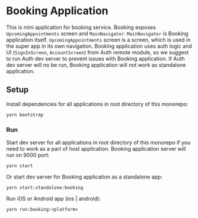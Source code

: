 # Booking Application

This is mini application for booking service. Booking exposes `UpcomingAppointments` screen and `MainNavigator`. `MainNavigator` is Booking application itself. `UpcomingAppointments` screen is a screen, which is used in the super app in its own navigation. Booking application uses auth logic and UI (`SignInScreen`, `AccountScreen`) from Auth remote module, so we suggest to run Auth dev server to prevent issues with Booking application. If Auth dev server will no be run, Booking application will not work as standalone application.

## Setup

Install dependencies for all applications in root directory of this monorepo:
```
yarn bootstrap
```

### Run

Start dev server for all applications in root directory of this monorepo if you need to work as a part of host application. Booking application server will run on 9000 port:
```
yarn start
```
Or start dev server for Booking application as a standalone app:
```
yarn start:standalone:booking
```
Run iOS or Android app (ios | android):
```
yarn run:booking:<platform>
```
